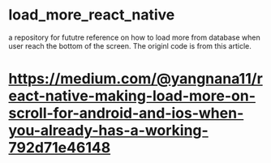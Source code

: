 # load_more_react_native

a repository for fututre reference on how to load more from database when user reach the bottom of the screen. 
The originl code is from this article. 

# https://medium.com/@yangnana11/react-native-making-load-more-on-scroll-for-android-and-ios-when-you-already-has-a-working-792d71e46148
